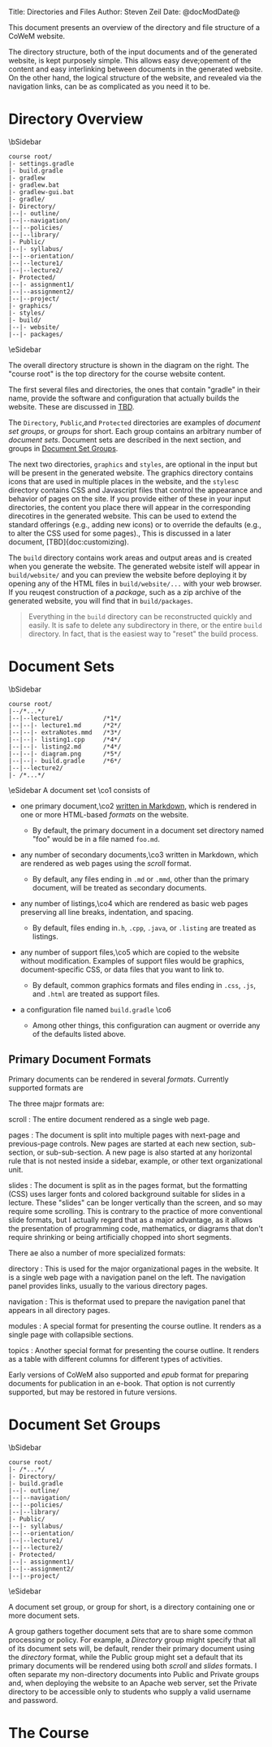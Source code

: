 Title: Directories and Files
Author: Steven Zeil
Date: @docModDate@

This document presents an overview of the directory and file structure of a CoWeM website.

The directory structure, both of the input documents and of the generated website, is kept purposely simple. This allows easy deve;opement of the content and easy interlinking between documents in the generated website.  On the other hand, the logical structure of the website, and revealed via the navigation links, can be as complicated as you need it to be.

# Directory Overview

\bSidebar

    course root/
    |- settings.gradle
    |- build.gradle
    |- gradlew
    |- gradlew.bat
    |- gradlew-gui.bat
    |- gradle/
    |- Directory/
    |--|- outline/
    |--|--navigation/
    |--|--policies/
    |--|--library/
    |- Public/
    |--|- syllabus/
    |--|--orientation/
    |--|--lecture1/
    |--|--lecture2/
    |- Protected/
    |--|- assignment1/
    |--|--assignment2/
    |--|--project/
    |- graphics/
    |- styles/
    |- build/
    |--|- website/
    |--|- packages/

\eSidebar


The overall directory structure is shown in the diagram on the right.  The "course root" is the top directory for the course website content.

The first several files and directories, the ones that contain "gradle" in their name, provide the software and configuration that actually builds the website. These are discussed in [TBD](doc:buildingTheWebsite).

The `Directory`, `Public`,and `Protected` directories are examples of _document set groups_, or _groups_ for short. Each group contains an arbitrary number of _document sets_. Document sets are described in the next section, and groups in [Document Set Groups](#document-set-groups).

The next two directories, `graphics` and `styles`, are optional in the input but will be present in the generated website. The graphics directory contains icons that are used in multiple places in the website, and the `styles`c directory contains CSS and Javascript files that control the appearance and behavior of pages on the site. If you provide either of these in your input directories, the content you place there will appear in the corresponding direcotires in the generated website. This can be used to extend the standard offerings {e.g., adding new icons) or to override the defaults (e.g., to alter the CSS used for some pages).,  This is discussed in a later document, [TBD]{doc:customizing). 

The `build` directory contains work areas and output areas and is created when you generate the website.
The generated website istelf will appear in `build/website/` and you can preview the website before
deploying it by opening any of the HTML files in `build/website/...` with your web browser. If you reuqest construction of a _package_, such as a zip archive of the generated website, you will find that in `build/packages`.

> Everything in the `build` directory can be reconstructed quickly and easily. It is safe to delete
> any subdirectory in there, or the entire `build` directory. In fact, that is the easiest way to "reset"
> the build process.

# Document Sets

\bSidebar

    course root/
    |--/*...*/
    |--|--lecture1/           /*1*/
    |--|--|- lecture1.md      /*2*/
    |--|--|- extraNotes.mmd   /*3*/
    |--|--|- listing1.cpp     /*4*/
    |--|--|- listing2.md      /*4*/
    |--|--|- diagram.png      /*5*/
    |--|--|- build.gradle     /*6*/
    |--|--lecture2/
    |- /*...*/

\eSidebar
A document set \co1  consists of

* one primary document,\co2  [written in Markdown](doc:markdown), which is rendered in one or more
  HTML-based _formats_ on the website.
    * By default, the primary document in a document set directory named "foo" would
      be in a file named `foo.md`.
* any number of secondary documents,\co3   written in Markdown, which are rendered as web pages using the _scroll_ format.
    * By default, any files ending in `.md` or `.mmd`, other than the  primary document,
      will be treated as secondary documents.
    
* any number of listings,\co4   which are rendered as basic web pages preserving all line breaks, indentation, and spacing.
    * By default, files ending in`.h`, `.cpp`, `.java`, or `.listing` are treated
      as listings.
* any number of support files,\co5   which are copied to the website without modification. Examples of support files would be graphics, document-specific CSS, or data files that you want to link to.
    * By default, common graphics formats and files ending in `.css`, `.js`, 
      and `.html` are treated as support files.
* a configuration file named `build.gradle` \co6  
    * Among  other  things, this configuration can augment or override any of the defaults listed above.
    
## Primary Document Formats

Primary documents can be rendered in several _formats_. Currently supported formats are

The three majpr formats are:

scroll
: The entire document rendered as a single web page.

pages
: The document is split into multiple pages with next-page and previous-page controls. New pages are started at each new section, sub-section, or sub-sub-section.  A new page is also started at any horizontal rule that is not nested inside a sidebar, example, or other text organizational unit.

slides
: The document is split as in the pages format, but the formatting (CSS) uses larger fonts and colored background suitable for slides in a lecture.  These "slides" can be longer vertically than the screen, and so may require some scrolling. This is contrary to the practice of more conventional slide formats, but I actually regard that as a major advantage, as it allows the presentation of programming code, mathematics, or diagrams that don't require shrinking or being artificially chopped into short segments.

There ae also a number of more specialized formats:

directory
: This is used for the major organizational pages in the website. It is a single web page with a navigation panel on the left. The navigation panel provides links, usually to the various directory pages.

navigation
: This is theformat used to prepare the navigation panel that appears in all directory pages. 

modules
: A special format for presenting the course outline. It renders as a single page with collapsible sections.

topics
: Another special format for presenting the course outline. It renders as a table with different columns for different types of activities.


Early versions of CoWeM also supported and _epub_ format for preparing documents for publication in an e-book. That option is not currently supported, but may be restored in future versions.



# Document Set Groups

\bSidebar

    course root/
    |- /*...*/
    |- Directory/
    |- build.gradle
    |--|- outline/
    |--|--navigation/
    |--|--policies/
    |--|--library/
    |- Public/
    |--|- syllabus/
    |--|--orientation/
    |--|--lecture1/
    |--|--lecture2/
    |- Protected/
    |--|- assignment1/
    |--|--assignment2/
    |--|--project/

\eSidebar

A document set group, or group for short, is a directory containing one or more document sets.

A group gathers together document sets that are to share some common processing or policy. For example,
a _Directory_ group might specify that all of its document sets will, be default, render their primary document using the _directory_ format, while the Public group might set a default that its primary documents will be rendered using both _scroll_ and _slides_ formats. I often separate my non-directory documents into Public and Private groups and, when deploying the website to an Apache web server, set the Private directory to be accessible only to students who supply a valid username and password.

# The Course

